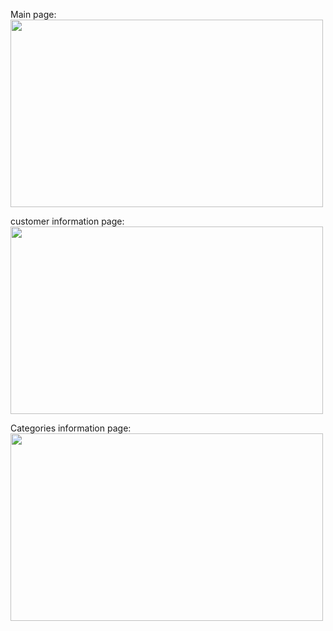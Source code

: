 Main page:<br>
<img src="https://github.com/user-attachments/assets/d400917b-c8ca-4117-8fd7-8d446cdb67ac" width="500" height="300" />

customer information page:<br> <img src="https://github.com/user-attachments/assets/6b242103-5689-489f-bc1f-0685ac92827d" width="500" height="300" />

Categories information page:<br> <img src="https://github.com/user-attachments/assets/a00f232f-9996-44e9-9cba-c9da6b5128ed" width="500" height="300" />

